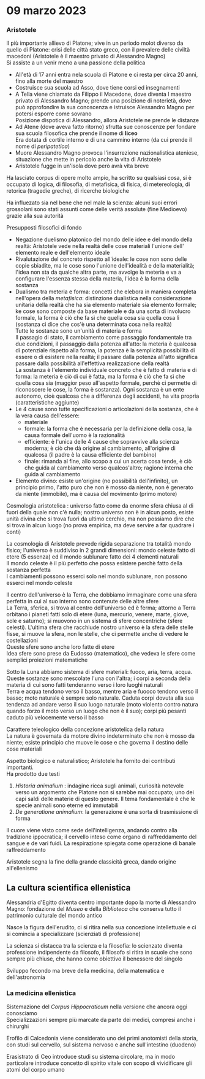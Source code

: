 # 09 marzo 2023

### Aristotele

Il più importante allievo di Platone; vive in un periodo molot diverso da quello di Platone: crisi delle città stato greco, con il prevalere delle civiltà macedoni (Aristotele è il maestro privato di Alessandro Magno)  
Si assiste a un venir meno a una passione della politica  

- All'età di 17 anni entra nela scuola di Platone e ci resta per circa 20 anni, fino alla morte del maestro
- Costruisce sua scuola ad Asso, dove tiene corsi ed insegnamenti
- A Tella viene chiamato da Filippo il Macedone, dove diventa l maestro privato di Alessandro Magno; prende una posizione di noterietà, dove può approfondire la sua conoscenza e istruisce Alessandro Magno per potersi esporre come sovrano  
Posizione dispotica di Alessandro, allora Aristotele ne prende le distanze
- Ad Atene (dove aveva fatto ritorno) sfrutta sue conoscenze per fondare sua scuola filosofica che prende il nome di **liceo**  
Era dotata di cortile interno e di una cammino interno (da cui prende il nome di *peripatetica*)  
- Muore Alessandro Magno provoca l'insurrezione nazionalistica ateniese, situazione che mette in pericolo anche la vita di Aristotele
- Aristotele fugge in un'isola dove però avrà vita breve

Ha lasciato corpus di opere molto ampio, ha scritto su qualsiasi cosa, si è occupato di logica, di filosofia, di metafisica, di fisica, di metereologia, di retorica (tragedie greche), di ricerche biologiche 

Ha influezato sia nel bene che nel male la scienza: alcuni suoi errori grossolani sono stati assunti come delle verità assolute (fine Medioevo) grazie alla sua autorità

Presupposti filosofici di fondo

- Negazione duelismo platonico del mondo delle idee e del mondo della realtà: Aristotele vede nella realtà delle cose materiali l'unione dell' elemento reale e dell'elemento ideale
- Rivalutazione del concreto rispetto all'ideale: le cose non sono delle copie sbiadite, ma le cose sono l'unione dell'idealità e della materialità; l'idea non sta da qualche altra parte, ma avvolge la meteria e va a configurare l'essenza stessa della materia, l'idea è la forma della sostanza 
- Dualismo tra meteria e forma: concetti che elebora in maniera completa nell'opera della *metafisica*: distinzione dualistica nella considerazione unitaria della realtà che ha sia elemento materiale sia elemento formale; ke cose sono composte da base materiale e da una sorta di involucro formale, la forma è ciò che fa sì che quella cosa sia quella cosa lì (sostanza ci dice che cos'è una determinata cosa nella realtà)  
Tutte le sostanze sono un'unità di materia e forma  
Il passagio di stato, il cambiamento come passaggio fondamentale tra due condizioni, il passaggio dalla potenza all'atto: la meteria è qualcosa di potenziale rispetto alla forma, la potenza è la semplicità possibilità di essere o di esistere nella realtà; il passare dalla potenza all'atto significa passare dalla possibilità all'effettiva realizzazione della realtà  
La sostanza è l'elemento individuale concreto che è fatto di materia e di forma: la meteria è ciò di cui è fatta, ma la forma è ciò che fa sì che quella cosa sia (maggior peso all'aspetto formale, perchè ci permette di riconoscere le cose, la forma è sostanza). Ogni sostanza è un ente autonomo, cioè qualcosa che a differenza degli accidenti, ha vita propria (caratteristiche aggiunte)
- Le 4 cause sono tutte specificazioni o articolazioni  della sostanza, che è la vera causa dell'essere:
    - materiale
    - formale: la forma che è necessaria per la definizione della cosa, la causa formale dell'uomo è la razionalità
    - efficiente: è l'unica delle 4 cause che sopravvive alla scienza moderna; è ciò che dà origine al cambiamento, all'origine di qualcosa (il padre è la causa efficiente del bambino)
    - finale: rimanda al fine, allo scopo a cui un acerta cosa tende, è ciò che guida al cambiamento verso qualcos'altro; ragione interna che guida al cambiamento
- Elemento divino: esiste un'origine (no possibilità dell'infinito), un principio primo, l'atto puro che non è mosso da niente, non è generato da niente (immobile), ma è causa del movimento (primo motore)

Cosmologia aristotelica
: universo fatto come da enorme sfera chiusa al di fuori della quale non c'è nulla; nostro universo non è in alcun posto, esiste unità divina che si trova fuori da ultimo cerchio, ma non possiamo dire che si trova in alcun luogo (no prova empirica, ma deve servire a far quadrare i conti)

La cosmologia di Aristotele prevede rigida separazione tra totalità mondo fisico; l'universo è suddiviso in 2 grandi dimensioni: mondo celeste fatto di etere (5 essenza) ed il mondo sublunare fatto dei 4 elementi naturali  
Il mondo celeste è il più perfetto che possa esistere perchè fatto della sostanza perfetta  
I cambiamenti possono esserci solo nel mondo sublunare, non possono esserci nel mondo celeste 

Il centro dell'universo è la Terra, che dobbiamo immaginare come una sfera perfetta in cui al suo interno sono contenute delle altre sfere  
La Terra, sferica, si trova al centro dell'universo ed è ferma; attorno a Terra orbitano i pianeti fatti solo di etere (luna, mercurio, venere, marte, giove, sole e saturno); si muovono in un sistema di sfere concentriche (sfere celesti). L'ultima sfera che racchiude nostro universo è la sfera delle stelle fisse, si muove la sfera, non le stelle, che ci permette anche di vedere le costellazioni  
Queste sfere sono anche loro fatte di etere  
Idea sfere sono prese da Eudosso (matematico), che vedeva le sfere come semplici proiezioni matematiche

Sotto la Luna abbiamo sistema di sfere materiali: fuoco, aria, terra, acqua. Queste sostanze sono mescolate l'una con l'altra; i corpi a seconda della materia di cui sono fatti tenderanno verso i loro luoghi naturali  
Terra e acqua tendono verso il basso, mentre aria e fuooco tendono verso il basso; moto naturale è sempre solo naturale. Caduta corpi dovuta alla sua tendenza ad andare verso il suo luogo naturale (moto violento contro natura quando forzo il moto verso un luogo che non è il suo); corpi più pesanti caduto più velocemente verso il basso

Carattere teleologico della concezione aristotelica della natura  
La natura è governata da motore divino indeterminato che non è mosso da niente; esiste principio che muove le cose e che governa il destino delle cose materiali

Aspetto biologico e naturalistico; Aristotele ha fornito dei contributi importanti.  
Ha prodotto due testi 

1. *Historia animalium* : indagine ricca sugli animali, curiosità notevole verso un argomento che Platone non si sarebbe mai occupato; uno dei capi saldi delle materie di questo genere. Il tema fondamentale è che le specie animali sono eterne ed immutabili
1. *De generatione animalium*: la generazione è una sorta di trasmissione di forma

Il cuore viene visto come sede dell'intelligenza, andando contro alla tradizione ippocratica; il cervello inteso come organo di raffreddamento del sangue e de vari fuidi. La respirazione spiegata come operazione di banale raffreddamento

Aristotele segna la fine della grande classicità greca, dando origine all'ellenismo

## La cultura scientifica ellenistica

Alessandria d'Egitto diventa centro importante dopo la morte di Alessandro Magno: fondazione del *Museo* e della *Biblioteca* che conserva tutto il patrimonio culturale del mondo antico  

Nasce la figura dell'erudito, ci si ritira nella sua concezione intellettuale e ci si comincia a specializzare (scienziati di professione)

La scienza si distacca tra la scienza e la filosofia: lo scienzato diventa professione indipendente da filosofo, il filosofo si ritira in scuole che sono sempre più chiuse, che hanno come obiettivo il benessere del singolo

Sviluppo fecondo ma breve della medicina, della matematica e dell'astronomia 

### La medicina ellenistica

Sistemazione del *Corpus Hippocraticum* nella versione che ancora oggi conosciamo  
Specializzazioni sempre più marcate da parte dei medici, compresi anche i chirurghi  

Erofilo di Calcedonia viene considerato uno dei primi anotomisti della storia, con studi sul cervello, sul sistema nervoso e anche sull'intestino (duodeno)

Erasistrato di Ceo introduce studi su sistema circolare, ma in modo particolare introduce concetto di spirito vitale con scopo di vividificare gli atomi del corpo umano